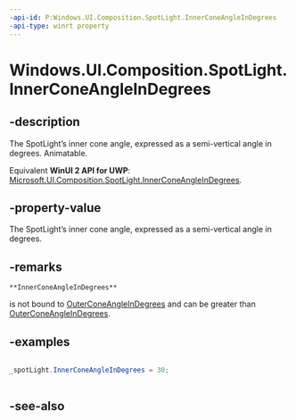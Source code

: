 ```yaml
---
-api-id: P:Windows.UI.Composition.SpotLight.InnerConeAngleInDegrees
-api-type: winrt property
---
```


<!-- Property syntax
public float InnerConeAngleInDegrees { get;  set; }
-->

# Windows.UI.Composition.SpotLight.InnerConeAngleInDegrees

## -description
The SpotLight’s inner cone angle, expressed as a semi-vertical angle in degrees. Animatable.

Equivalent **WinUI 2 API for UWP**: [Microsoft.UI.Composition.SpotLight.InnerConeAngleInDegrees](/windows/winui/api/microsoft.ui.composition.spotlight.innerconeangleindegrees).

## -property-value
The SpotLight’s inner cone angle, expressed as a semi-vertical angle in degrees.

## -remarks

    **InnerConeAngleInDegrees**
   is not bound to [OuterConeAngleInDegrees](spotlight_outerconeangleindegrees.md) and can be greater than [OuterConeAngleInDegrees](spotlight_outerconeangleindegrees.md).

## -examples
```csharp

_spotLight.InnerConeAngleInDegrees = 30; 
         
```



## -see-also
